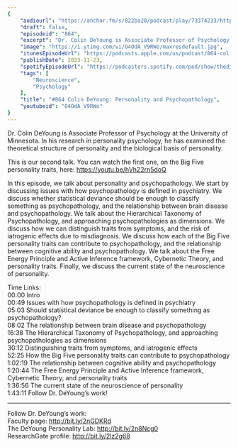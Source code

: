 ```yaml
---
{
	"audiourl": "https://anchor.fm/s/822ba20/podcast/play/73374233/https%3A%2F%2Fd3ctxlq1ktw2nl.cloudfront.net%2Fstaging%2F2023-6-13%2F9261c876-651d-75f3-2b3a-01a556901b55.m4a",
	"draft": false,
	"episodeid": "864",
	"excerpt": "Dr. Colin DeYoung is Associate Professor of Psychology at the University of Minnesota. In his research in personality psychology, he has examined the theoretical structure of personality and the biological basis of personality.",
	"image": "https://i.ytimg.com/vi/O4OdA_V9RWo/maxresdefault.jpg",
	"itunesEpisodeUrl": "https://podcasts.apple.com/us/podcast/864-colin-deyoung-personality-and-psychopathology/id1451347236?i=1000636359724&uo=4",
	"publishDate": 2023-11-23,
	"spotifyEpisodeUrl": "https://podcasters.spotify.com/pod/show/thedissenter/episodes/864-Colin-DeYoung-Personality-and-Psychopathology-e26tn2p",
	"tags": [
		"Neuroscience",
		"Psychology"
	],
	"title": "#864 Colin DeYoung: Personality and Psychopathology",
	"youtubeid": "O4OdA_V9RWo"
}
---
```

Dr. Colin DeYoung is Associate Professor of Psychology at the University of Minnesota. In his research in personality psychology, he has examined the theoretical structure of personality and the biological basis of personality.

This is our second talk. You can watch the first one, on the Big Five personality traits, here: https://youtu.be/hVh22rn5doQ

In this episode, we talk about personality and psychopathology. We start by discussing issues with how psychopathology is defined in psychiatry. We discuss whether statistical deviance should be enough to classify something as psychopathology, and the relationship between brain disease and psychopathology. We talk about the Hierarchical Taxonomy of Psychopathology, and approaching psychopathologies as dimensions. We discuss how we can distinguish traits from symptoms, and the risk of iatrogenic effects due to misdiagnosis. We discuss how each of the Big Five personality traits can contribute to psychopathology, and the relationship between cognitive ability and psychopathology. We talk about the Free Energy Principle and Active Inference framework, Cybernetic Theory, and personality traits. Finally, we discuss the current state of the neuroscience of personality.


Time Links:  
<time>00:00</time> Intro  
<time>00:49</time> Issues with how psychopathology is defined in psychiatry   
<time>05:03</time> Should statistical deviance be enough to classify something as psychopathology?  
<time>08:02</time> The relationship between brain disease and psychopathology  
<time>16:38</time> The Hierarchical Taxonomy of Psychopathology, and approaching psychopathologies as dimensions  
<time>30:12</time> Distinguishing traits from symptoms, and iatrogenic effects  
<time>52:25</time> How the Big Five personality traits can contribute to psychopathology  
<time>1:02:19</time> The relationship between cognitive ability and psychopathology   
<time>1:20:44</time> The Free Energy Principle and Active Inference framework, Cybernetic Theory, and personality traits  
<time>1:36:56</time> The current state of the neuroscience of personality  
<time>1:43:11</time> Follow Dr. DeYoung’s work!

---

Follow Dr. DeYoung’s work:  
Faculty page: http://bit.ly/2nGDKRd  
The DeYoung Personality Lab: http://bit.ly/2n8Ncg0  
ResearchGate profile: http://bit.ly/2lz2g68
